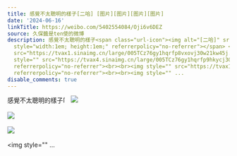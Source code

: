 ```yaml
---
title: 感覺不太聰明的樣子[二哈] [图片][图片][图片][图片]
date: '2024-06-16'
linkTitle: https://weibo.com/5402554084/Oji6v6DEZ
source: 久保醬是ten使的微博
description: 感覺不太聰明的樣子<span class="url-icon"><img alt="[二哈]" src="https://h5.sinaimg.cn/m/emoticon/icon/others/d_erha-139d0e07bd.png"
  style="width:1em; height:1em;" referrerpolicy="no-referrer"></span> <img style=""
  src="https://tvax1.sinaimg.cn/large/005TCz76gy1hqrfp8vxovj30w21kw45j.jpg" referrerpolicy="no-referrer"><br><br><img
  style="" src="https://tvax4.sinaimg.cn/large/005TCz76gy1hqrfp9hkycj30w41kw44d.jpg"
  referrerpolicy="no-referrer"><br><br><img style="" src="https://tvax1.sinaimg.cn/large/005TCz76gy1hqrfp9z380j30vy1kwwk2.jpg"
  referrerpolicy="no-referrer"><br><br><img style="" ...
disable_comments: true
---
```

感覺不太聰明的樣子<span class="url-icon"><img alt="[二哈]" src="https://h5.sinaimg.cn/m/emoticon/icon/others/d_erha-139d0e07bd.png" style="width:1em; height:1em;" referrerpolicy="no-referrer"></span> <img style="" src="https://tvax1.sinaimg.cn/large/005TCz76gy1hqrfp8vxovj30w21kw45j.jpg" referrerpolicy="no-referrer"><br><br><img style="" src="https://tvax4.sinaimg.cn/large/005TCz76gy1hqrfp9hkycj30w41kw44d.jpg" referrerpolicy="no-referrer"><br><br><img style="" src="https://tvax1.sinaimg.cn/large/005TCz76gy1hqrfp9z380j30vy1kwwk2.jpg" referrerpolicy="no-referrer"><br><br><img style="" ...